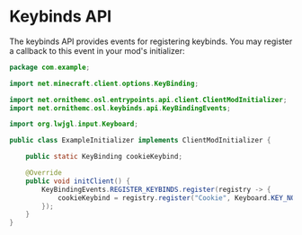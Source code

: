 # Keybinds API

The keybinds API provides events for registering keybinds. You may register a callback to this event in your mod's initializer:

```java
package com.example;

import net.minecraft.client.options.KeyBinding;

import net.ornithemc.osl.entrypoints.api.client.ClientModInitializer;
import net.ornithemc.osl.keybinds.api.KeyBindingEvents;

import org.lwjgl.input.Keyboard;

public class ExampleInitializer implements ClientModInitializer {

	public static KeyBinding cookieKeybind;

	@Override
	public void initClient() {
		KeyBindingEvents.REGISTER_KEYBINDS.register(registry -> {
			cookieKeybind = registry.register("Cookie", Keyboard.KEY_NONE, "Example Mod");
		});
	}
}
```
